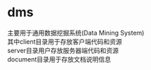 # dms
主要用于通用数据挖掘系统(Data Mining System)</br> 
其中client目录用于存放客户端代码和资源</br> 
server目录用户存放服务器端代码和资源</br>
document目录用于存放文档说明信息
